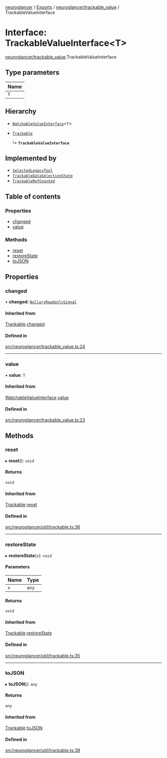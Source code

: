 [neuroglancer](../README.md) / [Exports](../modules.md) / [neuroglancer/trackable\_value](../modules/neuroglancer_trackable_value.md) / TrackableValueInterface

# Interface: TrackableValueInterface<T\>

[neuroglancer/trackable_value](../modules/neuroglancer_trackable_value.md).TrackableValueInterface

## Type parameters

| Name |
| :------ |
| `T` |

## Hierarchy

- [`WatchableValueInterface`](neuroglancer_trackable_value.WatchableValueInterface.md)<`T`\>

- [`Trackable`](neuroglancer_util_trackable.Trackable.md)

  ↳ **`TrackableValueInterface`**

## Implemented by

- [`SelectedLegacyTool`](../classes/neuroglancer_ui_tool.SelectedLegacyTool.md)
- [`TrackableDataSelectionState`](../classes/neuroglancer_layer.TrackableDataSelectionState.md)
- [`TrackableRefCounted`](../classes/neuroglancer_trackable_value.TrackableRefCounted.md)

## Table of contents

### Properties

- [changed](neuroglancer_trackable_value.TrackableValueInterface.md#changed)
- [value](neuroglancer_trackable_value.TrackableValueInterface.md#value)

### Methods

- [reset](neuroglancer_trackable_value.TrackableValueInterface.md#reset)
- [restoreState](neuroglancer_trackable_value.TrackableValueInterface.md#restorestate)
- [toJSON](neuroglancer_trackable_value.TrackableValueInterface.md#tojson)

## Properties

### changed

• **changed**: [`NullaryReadonlySignal`](../modules/neuroglancer_util_signal.md#nullaryreadonlysignal)

#### Inherited from

[Trackable](neuroglancer_util_trackable.Trackable.md).[changed](neuroglancer_util_trackable.Trackable.md#changed)

#### Defined in

[src/neuroglancer/trackable_value.ts:24](https://github.com/ActiveBrainAtlas2/neuroglancer/blob/034b457d/src/neuroglancer/trackable_value.ts#L24)

___

### value

• **value**: `T`

#### Inherited from

[WatchableValueInterface](neuroglancer_trackable_value.WatchableValueInterface.md).[value](neuroglancer_trackable_value.WatchableValueInterface.md#value)

#### Defined in

[src/neuroglancer/trackable_value.ts:23](https://github.com/ActiveBrainAtlas2/neuroglancer/blob/034b457d/src/neuroglancer/trackable_value.ts#L23)

## Methods

### reset

▸ **reset**(): `void`

#### Returns

`void`

#### Inherited from

[Trackable](neuroglancer_util_trackable.Trackable.md).[reset](neuroglancer_util_trackable.Trackable.md#reset)

#### Defined in

[src/neuroglancer/util/trackable.ts:36](https://github.com/ActiveBrainAtlas2/neuroglancer/blob/034b457d/src/neuroglancer/util/trackable.ts#L36)

___

### restoreState

▸ **restoreState**(`x`): `void`

#### Parameters

| Name | Type |
| :------ | :------ |
| `x` | `any` |

#### Returns

`void`

#### Inherited from

[Trackable](neuroglancer_util_trackable.Trackable.md).[restoreState](neuroglancer_util_trackable.Trackable.md#restorestate)

#### Defined in

[src/neuroglancer/util/trackable.ts:35](https://github.com/ActiveBrainAtlas2/neuroglancer/blob/034b457d/src/neuroglancer/util/trackable.ts#L35)

___

### toJSON

▸ **toJSON**(): `any`

#### Returns

`any`

#### Inherited from

[Trackable](neuroglancer_util_trackable.Trackable.md).[toJSON](neuroglancer_util_trackable.Trackable.md#tojson)

#### Defined in

[src/neuroglancer/util/trackable.ts:38](https://github.com/ActiveBrainAtlas2/neuroglancer/blob/034b457d/src/neuroglancer/util/trackable.ts#L38)
